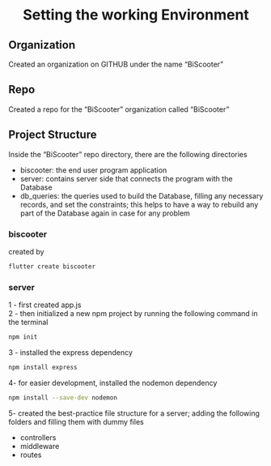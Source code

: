 # <h1 style="text-align: center;">Setting the working Environment</h1>
## Organization
Created an organization on GITHUB under the name “BiScooter”

## Repo
Created a repo for the “BiScooter” organization called “BiScooter”

## Project Structure
Inside the “BiScooter” repo directory, there are the following directories  
  -	biscooter: the end user program application  
  -	server: contains server side that connects the program with the Database  
  -	db_queries: the queries used to build the Database, filling any necessary records, and
  set the constraints; this helps to have a way to rebuild any part of the Database again in case for any problem  
  
### biscooter
  created by

  ```bash
  flutter create biscooter
  ```

### server
  1 - first created app.js  
  2 - then initialized a new npm project by running the following command in the terminal
  ```bash
  npm init
  ```
  3 - installed the express dependency
  ```bash
  npm install express
  ```
  4- for easier development, installed the nodemon dependency
  ```bash
  npm install --save-dev nodemon
  ```
  5- created the best-practice file structure for a server; adding the following folders and filling them with dummy files  
  - controllers
  - middleware
  - routes

